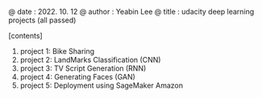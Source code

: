 @ date : 2022. 10. 12
@ author : Yeabin Lee
@ title : udacity deep learning projects (all passed)

[contents]
1. project 1: Bike Sharing
2. project 2: LandMarks Classification (CNN)
3. project 3: TV Script Generation (RNN)
4. project 4: Generating Faces (GAN)
5. project 5: Deployment using SageMaker Amazon
